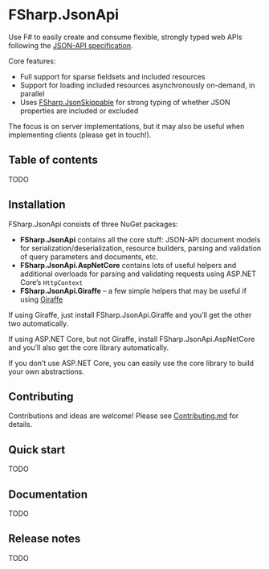 FSharp.JsonApi
==============

Use F# to easily create and consume flexible, strongly typed web APIs following the [JSON-API specification](https://jsonapi.org/).

Core features:

* Full support for sparse fieldsets and included resources
* Support for loading included resources asynchronously on-demand, in parallel
* Uses [FSharp.JsonSkippable](https://github.com/cmeeren/FSharp.JsonSkippable) for strong typing of whether JSON properties are included or excluded

The focus is on server implementations, but it may also be useful when implementing clients (please get in touch!).

Table of contents
-----------------

TODO

Installation
------------

FSharp.JsonApi consists of three NuGet packages:

* **FSharp.JsonApi** contains all the core stuff: JSON-API document models for serialization/deserialization, resource builders, parsing and validation of query parameters and documents, etc.
* **FSharp.JsonApi.AspNetCore** contains lots of useful helpers and additional overloads for parsing and validating requests using ASP.NET Core’s `HttpContext`
* **FSharp.JsonApi.Giraffe** – a few simple helpers that may be useful if using [Giraffe](https://github.com/giraffe-fsharp/Giraffe/)

If using Giraffe, just install FSharp.JsonApi.Giraffe and you’ll get the other two automatically.

If using ASP.NET Core, but not Giraffe, install FSharp.JsonApi.AspNetCore and you’ll also get the core library automatically.

If you don’t use ASP.NET Core, you can easily use the core library to build your own abstractions.

Contributing
------------

Contributions and ideas are welcome! Please see [Contributing.md](https://github.com/cmeeren/FSharp.JsonApi/blob/master/.github/CONTRIBUTING.md) for details.

Quick start
-----------

TODO

Documentation
-------------

TODO

Release notes
-------------

TODO

